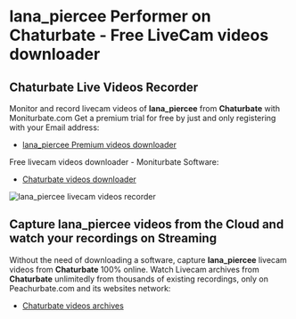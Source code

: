 # lana_piercee Performer on Chaturbate - Free LiveCam videos downloader

## Chaturbate Live Videos Recorder

Monitor and record livecam videos of **lana_piercee** from **Chaturbate** with Moniturbate.com
Get a premium trial for free by just and only registering with your Email address:
* [lana_piercee Premium videos downloader](https://moniturbate.com/request-demo-licence-key.html)

Free livecam videos downloader - Moniturbate Software:
* [Chaturbate videos downloader](https://moniturbate.com/moniturbate-download-software.html)

![lana_piercee livecam videos recorder](https://peachurnet.com/templates/moniturbate-software.png)


## Capture lana_piercee videos from the Cloud and watch your recordings on Streaming

Without the need of downloading a software, capture **lana_piercee** livecam videos from **Chaturbate** 100% online.
Watch Livecam archives from **Chaturbate** unlimitedly from thousands of existing recordings, only on Peachurbate.com and its websites network:
* [Chaturbate videos archives](https://peachurnet.com/)
